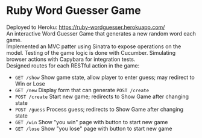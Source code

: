 # Ruby Word Guesser Game
Deployed to Heroku: https://ruby-wordguesser.herokuapp.com/ </br>
An interactive Word Guesser Game that generates a new random word each game. 
</br>Implemented an MVC patter using Sinatra to expose operations on the model. 
Testing of the game logic is done with Cucumber. Simulating browser actions with Capybara for integration tests. </br>
Designed routes for each RESTful action in the game:
- `GET /show` Show game state, allow player to enter guess; may redirect to Win or Lose
- `GET /new` Display form that can generate `POST /create`
- `POST /create` Start new game; redirects to Show Game after changing state
- `POST /guess` Process guess; redirects to Show Game after changing state
- `GET /win` Show "you win" page with button to start new game
- `GET /lose` Show "you lose" page with button to start new game

